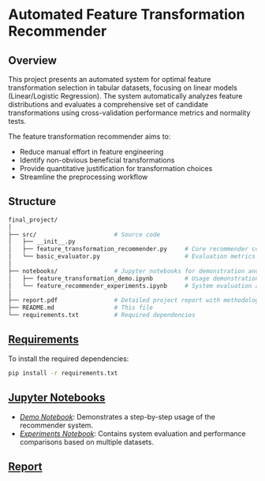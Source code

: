 # Automated Feature Transformation Recommender

## Overview
This project presents an automated system for optimal feature transformation selection in tabular datasets, focusing on linear models (Linear/Logistic Regression). The system automatically analyzes feature distributions and evaluates a comprehensive set of candidate transformations using cross-validation performance metrics and normality tests.

The feature transformation recommender aims to:
- Reduce manual effort in feature engineering
- Identify non-obvious beneficial transformations
- Provide quantitative justification for transformation choices
- Streamline the preprocessing workflow

## Structure
```bash
final_project/
│
├── src/                      # Source code
│   ├── __init__.py
│   ├── feature_transformation_recommender.py     # Core recommender component
│   └── basic_evaluator.py                        # Evaluation metrics component
│
├── notebooks/                # Jupyter notebooks for demonstration and experiments
│   ├── feature_transformation_demo.ipynb         # Usage demonstration of the system
│   └── feature_recommender_experiments.ipynb     # System evaluation and performance comparisons
│
├── report.pdf                # Detailed project report with methodology and results
├── README.md                 # This file
└── requirements.txt          # Required dependencies
```

## [Requirements](requirements.txt)
To install the required dependencies:
```bash
pip install -r requirements.txt
```

## [Jupyter Notebooks](./notebooks)

* [*Demo Notebook*](notebooks/feature_transformation_demo.ipynb): Demonstrates a step-by-step usage of the recommender system.
* [*Experiments Notebook*](notebooks/feature_recommender_experiments.ipynb): Contains system evaluation and performance comparisons based on multiple datasets.

## [Report](report.pdf)
